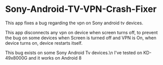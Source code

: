 # Sony-Android-TV-VPN-Crash-Fixer
This app fixes a bug regarding the vpn on Sony android tv devices.


This app disconnects any vpn on device when screen turns off, to prevent the bug on some devices when Screen is turned off and VPN is On, when device turns on, device restarts itself.

This bug exists on some Sony Android Tv devices.\n I've tested on KD-49x8000G and it works on Android 8
